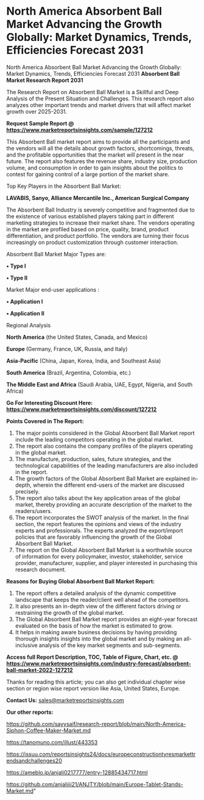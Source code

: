 # North America Absorbent Ball Market Advancing the Growth Globally: Market Dynamics, Trends, Efficiencies Forecast 2031
North America Absorbent Ball Market Advancing the Growth Globally: Market Dynamics, Trends, Efficiencies Forecast 2031
<strong>Absorbent Ball Market Research Report 2031</strong>

The Research Report on Absorbent Ball Market is a Skillful and Deep Analysis of the Present Situation and Challenges. This research report also analyzes other important trends and market drivers that will affect market growth over 2025-2031.

<strong>Request Sample Report @ <a href=https://www.marketreportsinsights.com/sample/127212>https://www.marketreportsinsights.com/sample/127212</a></strong>

This Absorbent Ball market report aims to provide all the participants and the vendors will all the details about growth factors, shortcomings, threats, and the profitable opportunities that the market will present in the near future. The report also features the revenue share, industry size, production volume, and consumption in order to gain insights about the politics to contest for gaining control of a large portion of the market share.

Top Key Players in the Absorbent Ball Market:

<strong>LAVABIS, Sanyo, Alliance Mercantile Inc., American Surgical Company</strong>

The Absorbent Ball Industry is severely competitive and fragmented due to the existence of various established players taking part in different marketing strategies to increase their market share. The vendors operating in the market are profiled based on price, quality, brand, product differentiation, and product portfolio. The vendors are turning their focus increasingly on product customization through customer interaction.

Absorbent Ball Market Major Types are:

<strong>• Type I

• Type II</strong>

Market Major end-user applications :

<strong>• Application I

• Application II</strong>

Regional Analysis

</u><strong><b>North America</b></strong> (the United States, Canada, and Mexico)

<strong><b>Europe </b></strong>(Germany, France, UK, Russia, and Italy)

<strong><b>Asia-Pacific</b></strong> (China, Japan, Korea, India, and Southeast Asia)

<strong><b>South America</b></strong> (Brazil, Argentina, Colombia, etc.)

<strong><b>The Middle East and Africa</b></strong> (Saudi Arabia, UAE, Egypt, Nigeria, and South Africa)

<strong>Go For Interesting Discount Here: <a href=https://www.marketreportsinsights.com/discount/127212>https://www.marketreportsinsights.com/discount/127212</a></strong>

<strong>Points Covered in The Report:</strong>
<ol>
  <li>The major points considered in the Global Absorbent Ball Market report include the leading competitors operating in the global market.</li>
  <li>The report also contains the company profiles of the players operating in the global market.</li>
  <li>The manufacture, production, sales, future strategies, and the technological capabilities of the leading manufacturers are also included in the report.</li>
  <li>The growth factors of the Global Absorbent Ball Market are explained in-depth, wherein the different end-users of the market are discussed precisely.</li>
  <li>The report also talks about the key application areas of the global market, thereby providing an accurate description of the market to the readers/users.</li>
  <li>The report incorporates the SWOT analysis of the market. In the final section, the report features the opinions and views of the industry experts and professionals. The experts analyzed the export/import policies that are favorably influencing the growth of the Global Absorbent Ball Market.</li>
  <li>The report on the Global Absorbent Ball Market is a worthwhile source of information for every policymaker, investor, stakeholder, service provider, manufacturer, supplier, and player interested in purchasing this research document.</li>
</ol>
<strong>Reasons for Buying Global Absorbent Ball Market Report:</strong>

<ol>
  <li>The report offers a detailed analysis of the dynamic competitive landscape that keeps the reader/client well ahead of the competitors.</li>
  <li>It also presents an in-depth view of the different factors driving or restraining the growth of the global market.</li>
  <li>The Global Absorbent Ball Market report provides an eight-year forecast evaluated on the basis of how the market is estimated to grow.</li>
  <li>It helps in making aware business decisions by having providing thorough insights insights into the global market and by making an all-inclusive analysis of the key market segments and sub-segments.</li>
</ol>
<strong>Access full Report Description, TOC, Table of Figure, Chart, etc. @ <a href=https://www.marketreportsinsights.com/industry-forecast/absorbent-ball-market-2022-127212>https://www.marketreportsinsights.com/industry-forecast/absorbent-ball-market-2022-127212</a></strong>


Thanks for reading this article; you can also get individual chapter wise section or region wise report version like Asia, United States, Europe.

<strong>Contact Us:</strong>
sales@marketreportsinsights.com

<strong>Our other reports:</strong>

<a href=https://github.com/sayysaif/research-report/blob/main/North-America-Siphon-Coffee-Maker-Market.md>https://github.com/sayysaif/research-report/blob/main/North-America-Siphon-Coffee-Maker-Market.md</a>

<a href=https://tanomuno.com/illust/443353>https://tanomuno.com/illust/443353</a>

<a href=https://issuu.com/reportsinsights24/docs/europeconstructiontyresmarkettrendsandchallenges20>https://issuu.com/reportsinsights24/docs/europeconstructiontyresmarkettrendsandchallenges20</a>

<a href=https://ameblo.jp/anjali0217777/entry-12885434717.html>https://ameblo.jp/anjali0217777/entry-12885434717.html</a>

<a href=https://github.com/anjaliiii21/ANJTY/blob/main/Europe-Tablet-Stands-Market.md>https://github.com/anjaliiii21/ANJTY/blob/main/Europe-Tablet-Stands-Market.md</a>"
